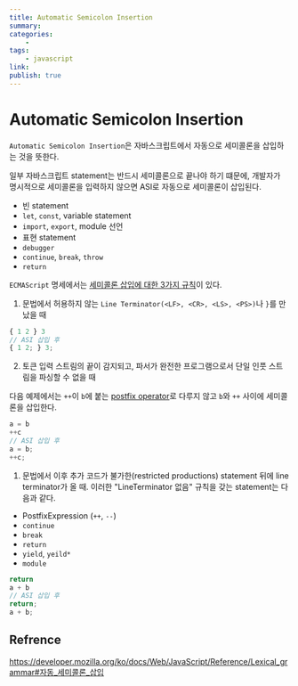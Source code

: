 ```yaml
---
title: Automatic Semicolon Insertion
summary: 
categories:
    - 
tags:
    - javascript
link: 
publish: true
---
```


# Automatic Semicolon Insertion

`Automatic Semicolon Insertion`은 자바스크립트에서 자동으로 세미콜론을 삽입하는 것을 뜻한다.

일부 자바스크립트 statement는 반드시 세미콜론으로 끝나야 하기 떄문에, 개발자가 명시적으로 세미콜론을 입력하지 않으면 ASI로 자동으로 세미콜론이 삽입된다.

- 빈 statement
- `let`, `const`, variable statement
- `import`, `export`, module 선언
- 표현 statement
- `debugger`
- `continue`, `break`, `throw`
- `return`

`ECMAScript` 명세에서는 [세미콜론 삽입에 대한 3가지 규칙](https://tc39.es/ecma262/#sec-rules-of-automatic-semicolon-insertion)이 있다.

1. 문법에서 허용하지 않는 `Line Terminator(<LF>, <CR>, <LS>, <PS>)`나 `}`를 만났을 때

```javascript
{ 1 2 } 3
// ASI 삽입 후
{ 1 2; } 3;
```

2. 토큰 입력 스트림의 끝이 감지되고, 파서가 완전한 프로그램으로서 단일 인풋 스트림을 파싱할 수 없을 때

다음 예제에서는 `++`이 `b`에 붙는 [postfix operator](https://developer.mozilla.org/en-US/docs/Web/JavaScript/Reference/Operators#increment)로 다루지 않고 `b`와 `++` 사이에 세미콜론을 삽입한다.

```javascript
a = b
++c
// ASI 삽입 후
a = b;
++c;
```

1. 문법에서 이후 추가 코드가 불가한(restricted productions) statement 뒤에 line terminator가 올 때. 이러한 "LineTerminator 없음" 규칙을 갖는 statement는 다음과 같다.

- PostfixExpression (`++`, `--`)
- `continue`
- `break`
- `return`
- `yield`, `yeild*`
- `module`

```javascript
return
a + b
// ASI 삽입 후
return;
a + b;
```

## Refrence

<https://developer.mozilla.org/ko/docs/Web/JavaScript/Reference/Lexical_grammar#자동_세미콜론_삽입>
